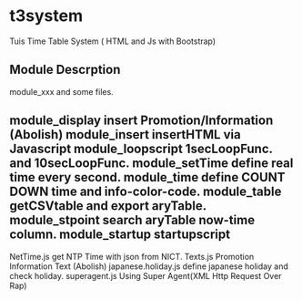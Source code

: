 # t3system
Tuis Time Table System ( HTML and Js with Bootstrap)

## Module Descrption
module_xxx and some files.

module_display insert Promotion/Information (Abolish)
module_insert insertHTML via Javascript
module_loopscript 1secLoopFunc. and 10secLoopFunc.
module_setTime define real time every second.
module_time define COUNT DOWN time and info-color-code.
module_table getCSVtable and export aryTable.
module_stpoint search aryTable now-time column.
module_startup startupscript
--
NetTime.js get NTP Time with json from NICT.
Texts.js   Promotion Information Text (Abolish)
japanese.holiday.js define japanese holiday and check holiday.
superagent.js Using Super Agent(XML Http Request Over Rap)

